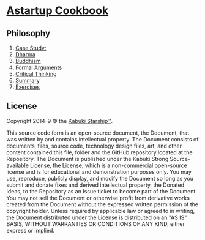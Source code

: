 # [Astartup Cookbook](../readme.md)

## Philosophy

1. [Case Study:](./case_study.md)
1. [Dharma](./dharma.md)
1. [Buddhism](./buddhism.md)
1. [Formal Arguments](./formal_arguments.md)
1. [Critical Thinking](./critical_thinking.md)
1. [Summary](./summary.md)
1. [Exercises](./exercises.md)

## License

Copyright 2014-9 © the [Kabuki Starship™](https://kabukistarship.com).

This source code form is an open-source document, the Document, that was written by and contains intellectual property. The Document consists of documents, files, source code, technology design files, art, and other content contained this file, folder and the GitHub repository located at the Repository. The Document is published under the Kabuki Strong Source-available License, the License, which is a non-commercial open-source license and is for educational and demonstration purposes only. You may use, reproduce, publicly display, and modify the Document so long as you submit and donate fixes and derived intellectual property, the Donated Ideas, to the Repository as an Issue ticket to become part of the Document. You may not sell the Document or otherwise profit from derivative works created from the Document without the expressed written permission of the copyright holder. Unless required by applicable law or agreed to in writing, the Document distributed under the License is distributed on an "AS IS" BASIS, WITHOUT WARRANTIES OR CONDITIONS OF ANY KIND, either express or implied.
